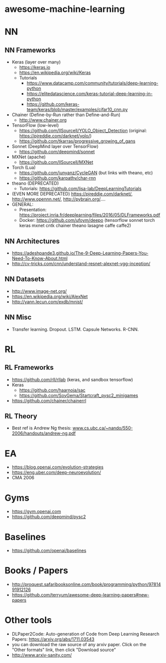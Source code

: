 # awesome-machine-learning

# NN

## NN Frameworks
- Keras (layer over many)
   - https://keras.io
   - https://en.wikipedia.org/wiki/Keras
   - Tutorials
      - https://www.datacamp.com/community/tutorials/deep-learning-python
      - https://elitedatascience.com/keras-tutorial-deep-learning-in-python
      - https://github.com/keras-team/keras/blob/master/examples/cifar10_cnn.py
- Chainer (Define-by-Run rather than Define-and-Run)
   - http://www.chainer.org
- TensorFlow (low-level)
   - https://github.com/llSourcell/YOLO_Object_Detection (original: https://pjreddie.com/darknet/yolo/)
   - https://github.com/tkarras/progressive_growing_of_gans
- Sonnet (DeepMind layer over TensorFlow)
   - https://github.com/deepmind/sonnet
- MXNet (apache)
   - https://github.com/llSourcell/MXNet
- Torch (Lua)
   - https://github.com/junyanz/CycleGAN (but links with theano, etc)
   - https://github.com/karpathy/char-rnn
- theano (DEPRECATED)
   - Tutorials: https://github.com/lisa-lab/DeepLearningTutorials
- (EVEN MORE DEPRECATED) https://pjreddie.com/darknet/, http://www.opennn.net/, http://pybrain.org/....
- GENERAL:
   - Presentation: https://project.inria.fr/deeplearning/files/2016/05/DLFrameworks.pdf
   - Docker: https://github.com/ufoym/deepo (tensorflow sonnet torch keras mxnet cntk chainer theano lasagne caffe caffe2)

## NN Architectures
- https://adeshpande3.github.io/The-9-Deep-Learning-Papers-You-Need-To-Know-About.html
- http://cv-tricks.com/cnn/understand-resnet-alexnet-vgg-inception/

## NN Datasets
- http://www.image-net.org/
- https://en.wikipedia.org/wiki/AlexNet
- http://yann.lecun.com/exdb/mnist/

## NN Misc
- Transfer learning. Dropout. LSTM. Capsule Networks. R-CNN.

# RL

## RL Frameworks
- https://github.com/rll/rllab (keras, and sandbox tensorflow)
- Keras
   - https://github.com/haarnoja/sac
   - https://github.com/SoyGema/Startcraft_pysc2_minigames
- https://github.com/chainer/chainerrl

## RL Theory
- Best ref is Andrew Ng thesis: www.cs.ubc.ca/~nando/550-2006/handouts/andrew-ng.pdf

# EA
- https://blog.openai.com/evolution-strategies
- https://eng.uber.com/deep-neuroevolution/
- CMA 2006

# Gyms
- https://gym.openai.com
- https://github.com/deepmind/pysc2

# Baselines
- https://github.com/openai/baselines

# Books / Papers
- http://proquest.safaribooksonline.com/book/programming/python/9781491912126
- https://github.com/terryum/awesome-deep-learning-papers#new-papers

# Other tools
- DLPaper2Code: Auto-generation of Code from Deep Learning Research Papers: https://arxiv.org/abs/1711.03543
- you can download the raw source of any arxiv paper. Click on the "Other formats" link, then click "Download source"
- http://www.arxiv-sanity.com/
